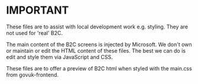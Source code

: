 # IMPORTANT

These files are to assist with local development work e.g. styling. They are not used for 'real' B2C.

The main content of the B2C screens is injected by Microsoft. We don't own or maintain or edit the HTML content of these files. The best we can do is edit and style them via JavaScript and CSS.

These files are to offer a preview of B2C html when styled with the main.css from govuk-frontend.